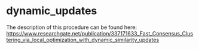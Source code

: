 # dynamic_updates

The description of this procedure can be found here:
https://www.researchgate.net/publication/337171633_Fast_Consensus_Clustering_via_local_optimization_with_dynamic_similarity_updates
